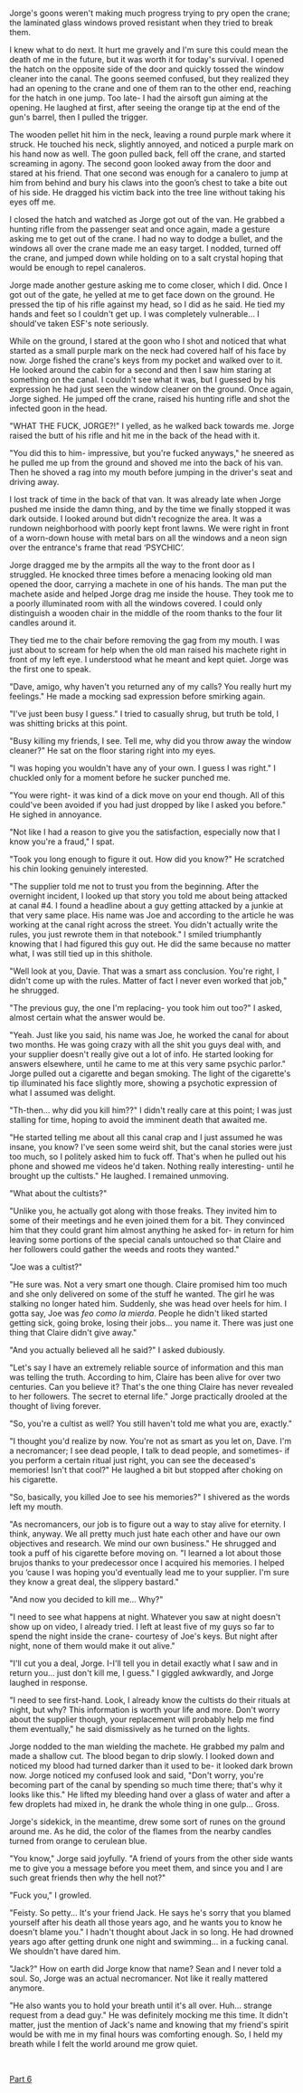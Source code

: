 Jorge's goons weren't making much progress trying to pry open the crane; the laminated glass windows proved resistant when they tried to break them. 

I knew what to do next. It hurt me gravely and I'm sure this could mean the death of me in the future, but it was worth it for today's survival. I opened the hatch on the opposite side of the door and quickly tossed the window cleaner into the canal. The goons seemed confused, but they realized they had an opening to the crane and one of them ran to the other end, reaching for the hatch in one jump. Too late- I had the airsoft gun aiming at the opening. He laughed at first, after seeing the orange tip at the end of the gun's barrel, then I pulled the trigger.

The wooden pellet hit him in the neck, leaving a round purple mark where it struck. He touched his neck, slightly annoyed, and noticed a purple mark on his hand now as well. The goon pulled back, fell off the crane, and started screaming in agony. The second goon looked away from the door and stared at his friend. That one second was enough for a canalero to jump at him from behind and bury his claws into the goon’s chest to take a bite out of his side. He dragged his victim back into the tree line without taking his eyes off me. 

I closed the hatch and watched as Jorge got out of the van. He grabbed a hunting rifle from the passenger seat and once again, made a gesture asking me to get out of the crane. I had no way to dodge a bullet, and the windows all over the crane made me an easy target. I nodded, turned off the crane, and jumped down while holding on to a salt crystal hoping that would be enough to repel canaleros. 

Jorge made another gesture asking me to come closer, which I did. Once I got out of the gate, he yelled at me to get face down on the ground. He pressed the tip of his rifle against my head, so I did as he said. He tied my hands and feet so I couldn't get up. I was completely vulnerable… I should've taken ESF's note seriously.

While on the ground, I stared at the goon who I shot and noticed that what started as a small purple mark on the neck had covered half of his face by now. Jorge fished the crane's keys from my pocket and walked over to it. He looked around the cabin for a second and then I saw him staring at something on the canal. I couldn't see what it was, but I guessed by his expression he had just seen the window cleaner on the ground. Once again, Jorge sighed. He jumped off the crane, raised his hunting rifle and shot the infected goon in the head. 

"WHAT THE FUCK, JORGE?!" I yelled, as he walked back towards me. Jorge raised the butt of his rifle and hit me in the back of the head with it.

"You did this to him- impressive, but you're fucked anyways," he sneered as he pulled me up from the ground and shoved me into the back of his van. Then he shoved a rag into my mouth before jumping in the driver's seat and driving away.

I lost track of time in the back of that van. It was already late when Jorge pushed me inside the damn thing, and by the time we finally stopped it was dark outside. I looked around but didn't recognize the area. It was a rundown neighborhood with poorly kept front lawns. We were right in front of a worn-down house with metal bars on all the windows and a neon sign over the entrance's frame that read ‘PSYCHIC’.

Jorge dragged me by the armpits all the way to the front door as I struggled. He knocked three times before a menacing looking old man opened the door, carrying a machete in one of his hands. The man put the machete aside and helped Jorge drag me inside the house. They took me to a poorly illuminated room with all the windows covered. I could only distinguish a wooden chair in the middle of the room thanks to the four lit candles around it.

They tied me to the chair before removing the gag from my mouth. I was just about to scream for help when the old man raised his machete right in front of my left eye. I understood what he meant and kept quiet. Jorge was the first one to speak.

"Dave, amigo, why haven't you returned any of my calls? You really hurt my feelings." He made a mocking sad expression before smirking again.

"I've just been busy I guess." I tried to casually shrug, but truth be told, I was shitting bricks at this point.

"Busy killing my friends, I see. Tell me, why did you throw away the window cleaner?" He sat on the floor staring right into my eyes.

"I was hoping you wouldn't have any of your own. I guess I was right." I chuckled only for a moment before he sucker punched me.

"You were right- it was kind of a dick move on your end though. All of this could've been avoided if you had just dropped by like I asked you before." He sighed in annoyance.

"Not like I had a reason to give you the satisfaction, especially now that I know you're a fraud," I spat.

"Took you long enough to figure it out. How did you know?" He scratched his chin looking genuinely interested.

"The supplier told me not to trust you from the beginning. After the overnight incident, I looked up that story you told me about being attacked at canal #4. I found a headline about a guy getting attacked by a junkie at that very same place. His name was Joe and according to the article he was working at the canal right across the street. You didn't actually write the rules, you just rewrote them in that notebook." I smiled triumphantly knowing that I had figured this guy out. He did the same because no matter what, I was still tied up in this shithole.

"Well look at you, Davie. That was a smart ass conclusion. You're right, I didn't come up with the rules. Matter of fact I never even worked that job," he shrugged.

"The previous guy, the one I'm replacing- you took him out too?" I asked, almost certain what the answer would be.

"Yeah. Just like you said, his name was Joe, he worked the canal for about two months. He was going crazy with all the shit you guys deal with, and your supplier doesn't really give out a lot of info. He started looking for answers elsewhere, until he came to me at this very same psychic parlor." Jorge pulled out a cigarette and began smoking. The light of the cigarette's tip illuminated his face slightly more, showing a psychotic expression of what I assumed was delight.

"Th-then... why did you kill him??" I didn't really care at this point; I was just stalling for time, hoping to avoid the imminent death that awaited me.

"He started telling me about all this canal crap and I just assumed he was insane, you know? I've seen some weird shit, but the canal stories were just too much, so I politely asked him to fuck off. That's when he pulled out his phone and showed me videos he'd taken. Nothing really interesting- until he brought up the cultists." He laughed. I remained unmoving.

"What about the cultists?"

"Unlike you, he actually got along with those freaks. They invited him to some of their meetings and he even joined them for a bit. They convinced him that they could grant him almost anything he asked for- in return for him leaving some portions of the special canals untouched so that Claire and her followers could gather the weeds and roots they wanted."

"Joe was a cultist?" 

"He sure was. Not a very smart one though. Claire promised him too much and she only delivered on some of the stuff he wanted. The girl he was stalking no longer hated him. Suddenly, she was head over heels for him. I gotta say, Joe was *feo como la mierda*. People he didn't liked started getting sick, going broke, losing their jobs... you name it. There was just one thing that Claire didn't give away." 

"And you actually believed all he said?" I asked dubiously.

"Let's say I have an extremely reliable source of information and this man was telling the truth. According to him, Claire has been alive for over two centuries. Can you believe it? That's the one thing Claire has never revealed to her followers. The secret to eternal life." Jorge practically drooled at the thought of living forever.

"So, you're a cultist as well? You still haven't told me what you are, exactly." 

"I thought you'd realize by now. You're not as smart as you let on, Dave. I'm a necromancer; I see dead people, I talk to dead people, and sometimes- if you perform a certain ritual just right, you can see the deceased's memories! Isn't that cool?" He laughed a bit but stopped after choking on his cigarette.

"So, basically, you killed Joe to see his memories?" I shivered as the words left my mouth.

"As necromancers, our job is to figure out a way to stay alive for eternity. I think, anyway. We all pretty much just hate each other and have our own objectives and research. We mind our own business." He shrugged and took a puff of his cigarette before moving on. "I learned a lot about those brujos thanks to your predecessor once I acquired his memories. I helped you ‘cause I was hoping you'd eventually lead me to your supplier. I'm sure they know a great deal, the slippery bastard."

"And now you decided to kill me... Why?"

"I need to see what happens at night. Whatever you saw at night doesn't show up on video, I already tried. I left at least five of my guys so far to spend the night inside the crane- courtesy of Joe's keys. But night after night, none of them would make it out alive."

"I'll cut you a deal, Jorge. I-I'll tell you in detail exactly what I saw and in return you... just don't kill me, I guess." I giggled awkwardly, and Jorge laughed in response.

"I need to see first-hand. Look, I already know the cultists do their rituals at night, but why? This information is worth your life and more. Don't worry about the supplier though, your replacement will probably help me find them eventually," he said dismissively as he turned on the lights. 

Jorge nodded to the man wielding the machete. He grabbed my palm and made a shallow cut. The blood began to drip slowly. I looked down and noticed my blood had turned darker than it used to be- it looked dark brown now. Jorge noticed my confused look and said, "Don't worry, you're becoming part of the canal by spending so much time there; that's why it looks like this." He lifted my bleeding hand over a glass of water and after a few droplets had mixed in, he drank the whole thing in one gulp... Gross.

Jorge's sidekick, in the meantime, drew some sort of runes on the ground around me. As he did, the color of the flames from the nearby candles turned from orange to cerulean blue. 

"You know," Jorge said joyfully. "A friend of yours from the other side wants me to give you a message before you meet them, and since you and I are such great friends then why the hell not?"

"Fuck you," I growled.

"Feisty. So petty... It's your friend Jack. He says he's sorry that you blamed yourself after his death all those years ago, and he wants you to know he doesn't blame you." I hadn't thought about Jack in so long. He had drowned years ago after getting drunk one night and swimming... in a fucking canal. We shouldn't have dared him.

"Jack?" How on earth did Jorge know that name? Sean and I never told a soul. So, Jorge was an actual necromancer. Not like it really mattered anymore.

"He also wants you to hold your breath until it's all over. Huh... strange request from a dead guy." He was definitely mocking me this time. It didn't matter, just the mention of Jack's name and knowing that my friend's spirit would be with me in my final hours was comforting enough. So, I held my breath while I felt the world around me grow quiet.

&#x200B;

[Part 6](https://www.reddit.com/r/nosleep/comments/vbbjid/somethings_lurking_in_the_floridian_canals_part_6/)